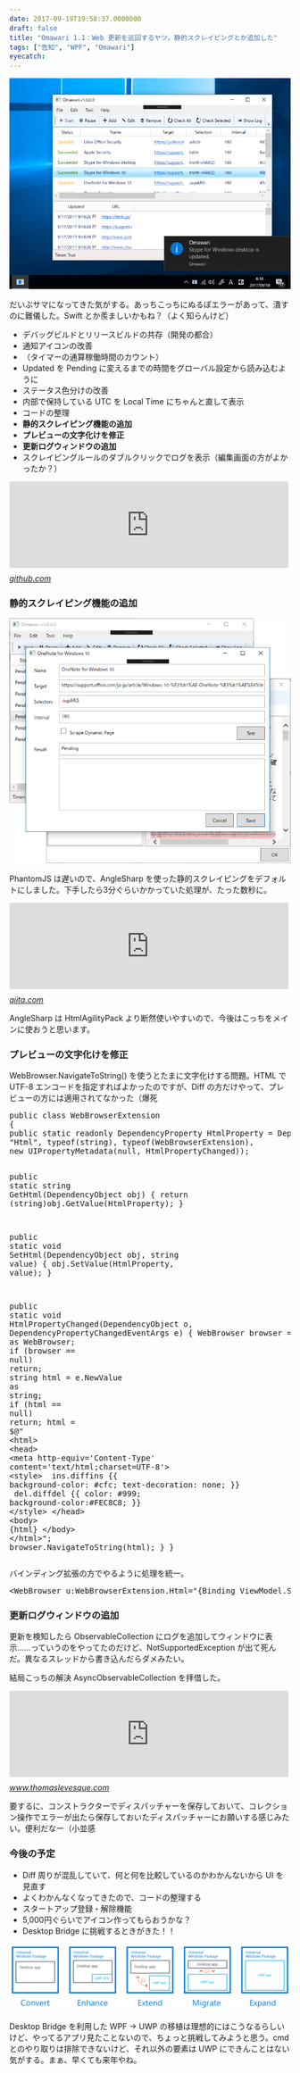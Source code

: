 ```yaml
---
date: 2017-09-19T19:58:37.0000000
draft: false
title: "Omawari 1.1：Web 更新を巡回するヤツ。静的スクレイピングとか追加した"
tags: ["告知", "WPF", "Omawari"]
eyecatch: 
---
```

<p><span itemscope itemtype="http://schema.org/Photograph"><img src="20170919194055.png" alt="f:id:daruyanagi:20170919194055p:plain" title="f:id:daruyanagi:20170919194055p:plain" class="hatena-fotolife" itemprop="image"></span></p><p>だいぶサマになってきた気がする。あっちこっちにぬるぽエラーがあって、潰すのに難儀した。Swift とか羨ましいかもね？（よく知らんけど）</p>

<ul>
<li>デバッグビルドとリリースビルドの共存（開発の都合）</li>
<li>通知アイコンの改善</li>
<li>（タイマーの通算稼働時間のカウント）</li>
<li>Updated を Pending に変えるまでの時間をグローバル設定から読み込むように</li>
<li>ステータス色分けの改善</li>
<li>内部で保持している UTC を Local Time にちゃんと直して表示</li>
<li>コードの整理</li>
<li><b>静的スクレイピング機能の追加</b></li>
<li><b>プレビューの文字化けを修正</b></li>
<li><b>更新ログウィンドウの追加</b></li>
<li>スクレイピングルールのダブルクリックでログを表示（編集画面の方がよかったか？）</li>
</ul><p><iframe src="https://hatenablog-parts.com/embed?url=https%3A%2F%2Fgithub.com%2Fdaruyanagi%2FOmawari%2Freleases%2Ftag%2Fv1.1" title="daruyanagi/Omawari" class="embed-card embed-webcard" scrolling="no" frameborder="0" style="display: block; width: 100%; height: 155px; max-width: 500px; margin: 10px 0px;"></iframe><cite class="hatena-citation"><a href="https://github.com/daruyanagi/Omawari/releases/tag/v1.1">github.com</a></cite><br />
</p>

<div class="section">
<h3>静的スクレイピング機能の追加</h3>
<p><span itemscope itemtype="http://schema.org/Photograph"><img src="20170919194450.png" alt="f:id:daruyanagi:20170919194450p:plain" title="f:id:daruyanagi:20170919194450p:plain" class="hatena-fotolife" itemprop="image"></span></p><p>PhantomJS は遅いので、AngleSharp を使った静的スクレイピングをデフォルトにしました。下手したら3分ぐらいかかっていた処理が、たった数秒に。</p><p><iframe src="https://hatenablog-parts.com/embed?url=http%3A%2F%2Fqiita.com%2Fmatarillo%2Fitems%2Fa92e7efbfd2fdec62595" title="C#でモダンにスクレイピングするならAngleSharp - Qiita" class="embed-card embed-webcard" scrolling="no" frameborder="0" style="display: block; width: 100%; height: 155px; max-width: 500px; margin: 10px 0px;"></iframe><cite class="hatena-citation"><a href="http://qiita.com/matarillo/items/a92e7efbfd2fdec62595">qiita.com</a></cite></p><p>AngleSharp は HtmlAgilityPack より断然使いやすいので、今後はこっちをメインに使おうと思います。</p>

</div>
<div class="section">
<h3>プレビューの文字化けを修正</h3>
<p>WebBrowser.NavigateToString() を使うとたまに文字化けする問題。HTML で UTF-8 エンコードを指定すればよかったのですが、Diff の方だけやって、プレビューの方には適用されてなかった（爆死</p>
<pre class="code lang-cs" data-lang="cs" data-unlink><span class="synType">public</span> <span class="synType">class</span> WebBrowserExtension
{
<span class="synType">public</span> <span class="synType">static</span> <span class="synType">readonly</span> DependencyProperty HtmlProperty = DependencyProperty.RegisterAttached(
<span class="synConstant">&quot;Html&quot;</span>, <span class="synStatement">typeof</span>(<span class="synType">string</span>), <span class="synStatement">typeof</span>(WebBrowserExtension),
<span class="synStatement">new</span> UIPropertyMetadata(<span class="synConstant">null</span>, HtmlPropertyChanged));

<span class="synType">public</span> <span class="synType">static</span> <span class="synType">string</span> GetHtml(DependencyObject obj)
{
<span class="synStatement">return</span> (<span class="synType">string</span>)obj.GetValue(HtmlProperty);
}

<span class="synType">public</span> <span class="synType">static</span> <span class="synType">void</span> SetHtml(DependencyObject obj, <span class="synType">string</span> <span class="synStatement">value</span>)
{
obj.SetValue(HtmlProperty, <span class="synStatement">value</span>);
}

<span class="synType">public</span> <span class="synType">static</span> <span class="synType">void</span> HtmlPropertyChanged(DependencyObject o, DependencyPropertyChangedEventArgs e)
{
WebBrowser browser = o <span class="synStatement">as</span> WebBrowser;
<span class="synStatement">if</span> (browser == <span class="synConstant">null</span>) <span class="synStatement">return</span>;
<span class="synType">string</span> html = e.NewValue <span class="synStatement">as</span> <span class="synType">string</span>;
<span class="synStatement">if</span> (html == <span class="synConstant">null</span>) <span class="synStatement">return</span>;
html = $<span class="synSpecial">@</span><span class="synConstant">&quot;</span>
<span class="synConstant">&lt;html&gt;</span>
<span class="synConstant">&lt;head&gt;</span>
<span class="synConstant">    &lt;meta http-equiv='Content-Type' content='text/html;charset=UTF-8'&gt;</span>
<span class="synConstant">    &lt;style&gt;</span>
<span class="synConstant">        ins.diffins {{ background-color: #cfc; text-decoration: none; }} </span>
<span class="synConstant">        del.diffdel {{ color: #999; background-color:#FEC8C8; }}</span>
<span class="synConstant">    &lt;/style&gt;</span>
<span class="synConstant">&lt;/head&gt;</span>
<span class="synConstant">&lt;body&gt;</span>
<span class="synConstant">    {html}</span>
<span class="synConstant">&lt;/body&gt;</span>
<span class="synConstant">&lt;/html&gt;&quot;</span>;
browser.NavigateToString(html);
}
}
</pre><p>バインディング拡張の方でやるように処理を統一。</p>
<pre class="code lang-html" data-lang="html" data-unlink><span class="synIdentifier">&lt;</span>WebBrowser<span class="synIdentifier"> u:WebBrowserExtension.Html=</span><span class="synConstant">&quot;{Binding ViewModel.SelectedResult.Text}&quot;</span><span class="synIdentifier"> /&gt;</span>
</pre>
</div>
<div class="section">
<h3>更新ログウィンドウの追加</h3>
<p>更新を検知したら ObservableCollection にログを追加してウィンドウに表示……っていうのをやってたのだけど、NotSupportedException が出て死んだ。異なるスレッドから書き込んだらダメみたい。</p><p>結局こっちの解決 AsyncObservableCollection を拝借した。</p><p><iframe src="https://hatenablog-parts.com/embed?url=https%3A%2F%2Fwww.thomaslevesque.com%2F2009%2F04%2F17%2Fwpf-binding-to-an-asynchronous-collection%2F" title="[WPF] Binding to an asynchronous collection" class="embed-card embed-webcard" scrolling="no" frameborder="0" style="display: block; width: 100%; height: 155px; max-width: 500px; margin: 10px 0px;"></iframe><cite class="hatena-citation"><a href="https://www.thomaslevesque.com/2009/04/17/wpf-binding-to-an-asynchronous-collection/">www.thomaslevesque.com</a></cite></p><p>要するに、コンストラクターでディスパッチャーを保存しておいて、コレクション操作でエラーが出たら保存しておいたディスパッチャーにお願いする感じみたい。便利だなー（小並感</p>

</div>
<div class="section">
<h3>今後の予定</h3>

<ul>
<li>Diff 周りが混乱していて、何と何を比較しているのかわかんないから UI を見直す</li>
<li>よくわかんなくなってきたので、コードの整理する</li>
<li>スタートアップ登録・解除機能</li>
<li>5,000円ぐらいでアイコン作ってもらおうかな？</li>
<li>Desktop Bridge に挑戦するときがきた！！</li>
</ul><p><span itemscope itemtype="http://schema.org/Photograph"><img src="20170919195536.png" alt="f:id:daruyanagi:20170919195536p:plain" title="f:id:daruyanagi:20170919195536p:plain" class="hatena-fotolife" itemprop="image"></span></p><p>Desktop Bridge を利用した WPF → UWP の移植は理想的にはこうなるらしいけど、やってるアプリ見たことないので、ちょっと挑戦してみようと思う。cmd とのやり取りは排除できないけど、それ以外の要素は UWP にできんことはない気がする。まぁ、早くても来年やね。</p>

</div>